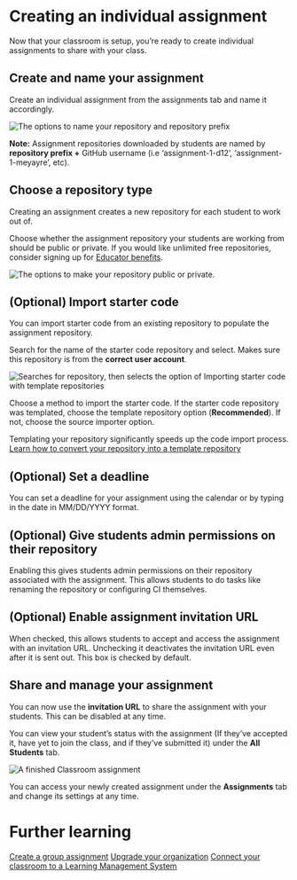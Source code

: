 
# Creating an individual assignment
Now that your classroom is setup, you’re ready to create individual assignments to share with your class.

## Create and name your assignment
Create an individual assignment from the assignments tab and name it accordingly.

![The options to name your repository and repository prefix](/images/help/individual-assignment/name_assignment.png)

**Note:** Assignment repositories downloaded by students are named by **repository prefix +** GitHub username (i.e ‘assignment-1-d12’, ‘assignment-1-meyayre’, etc).

## Choose a repository type
Creating an assignment creates a new repository for each student to work out of.

Choose whether the assignment repository your students are working from should be public or private. If you would like unlimited free repositories, consider signing up for [Educator benefits](https://education.github.com/discount_requests/new).

![The options to make your repository public or private.](/images/help/individual-assignment/repo_permission.png)

## (Optional) Import starter code
You can import starter code from an existing repository to populate the assignment repository.

Search for the name of the starter code repository and select. Makes sure this repository is from the **correct user account**.

![Searches for repository, then selects the option of Importing starter code with template repositories](https://user-images.githubusercontent.com/3170078/62091261-ee69f900-b224-11e9-96ab-b4b34cce0001.gif)

Choose a method to import the starter code. If the starter code repository was templated, choose the template repository option (**Recommended**). If not, choose the source importer option.

Templating your repository significantly speeds up the code import process. [Learn how to convert your repository into a template repository](https://classroom.github.com/help/using-template-repos-for-assignments)


## (Optional) Set a deadline
You can set a deadline for your assignment using the calendar or by typing in the date in MM/DD/YYYY format.


## (Optional) Give students admin permissions on their repository
Enabling this gives students admin permissions on their repository associated with the assignment. This allows students to do tasks like renaming the repository or configuring CI themselves.

## (Optional) Enable assignment invitation URL
When checked, this allows students to accept and access the assignment with an invitation URL. Unchecking it deactivates the invitation URL even after it is sent out. This box is checked by default.

## Share and manage your assignment
You can now use the **invitation URL** to share the assignment with your students. This can be disabled at any time.

You can view your student’s status with the assignment (If they’ve accepted it, have yet to join the class, and if they’ve submitted it) under the **All Students** tab.


![A finished Classroom assignment](/images/help/individual-assignment/finished_assignment.png)

You can access your newly created assignment under the **Assignments** tab and change its settings at any time.

# Further learning
[Create a group assignment](https://classroom.github.com/help/create-group-assignments)
[Upgrade your organization](https://classroom.github.com/help/upgrade-your-organization)
[Connect your classroom to a Learning Management System](https://classroom.github.com/help/connect-to-lms)
